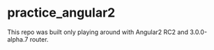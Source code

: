 # practice_angular2
This repo was built only playing around with Angular2 RC2 and 3.0.0-alpha.7 router. 

